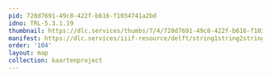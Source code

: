 ```yaml
---
pid: 728d7691-49c8-422f-b616-f1034741a2bd
idno: TRL-5.3.1.19
thumbnail: https://dlc.services/thumbs/7/4/728d7691-49c8-422f-b616-f1034741a2bd/full/400,339/0/default.jpg
manifest: https://dlc.services/iiif-resource/delft/string1string2string3/kaartenproject-2007/TRL-5.3.1.19
order: '104'
layout: map
collection: kaartenproject
---
```

